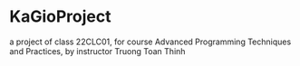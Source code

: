 # KaGioProject
a project of class 22CLC01, for course Advanced Programming Techniques and Practices, by instructor Truong Toan Thinh
